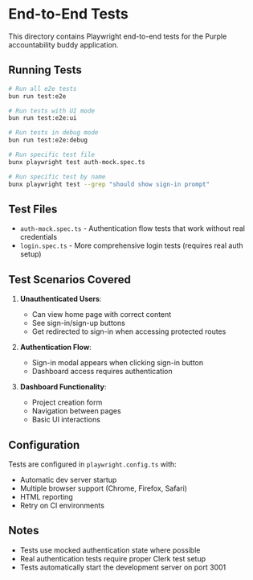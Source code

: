 # End-to-End Tests

This directory contains Playwright end-to-end tests for the Purple accountability buddy application.

## Running Tests

```bash
# Run all e2e tests
bun run test:e2e

# Run tests with UI mode
bun run test:e2e:ui

# Run tests in debug mode
bun run test:e2e:debug

# Run specific test file
bunx playwright test auth-mock.spec.ts

# Run specific test by name
bunx playwright test --grep "should show sign-in prompt"
```

## Test Files

- `auth-mock.spec.ts` - Authentication flow tests that work without real credentials
- `login.spec.ts` - More comprehensive login tests (requires real auth setup)

## Test Scenarios Covered

1. **Unauthenticated Users**:
   - Can view home page with correct content
   - See sign-in/sign-up buttons
   - Get redirected to sign-in when accessing protected routes

2. **Authentication Flow**:
   - Sign-in modal appears when clicking sign-in button
   - Dashboard access requires authentication

3. **Dashboard Functionality**:
   - Project creation form
   - Navigation between pages
   - Basic UI interactions

## Configuration

Tests are configured in `playwright.config.ts` with:
- Automatic dev server startup
- Multiple browser support (Chrome, Firefox, Safari)
- HTML reporting
- Retry on CI environments

## Notes

- Tests use mocked authentication state where possible
- Real authentication tests require proper Clerk test setup
- Tests automatically start the development server on port 3001